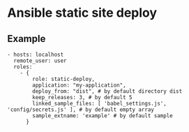 Ansible static site deploy
=============================

## Example

```
- hosts: localhost
  remote_user: user
  roles:
    - {
        role: static-deploy,
        application: "my-application",
        deploy_from: "dist", # by default directory dist
        keep_releases: 3, # by default 5
        linked_sample_files: [ 'babel_settings.js', 'config/secrets.js' ], # by default empty array
        sample_extname: 'example' # by default sample
      }
```
